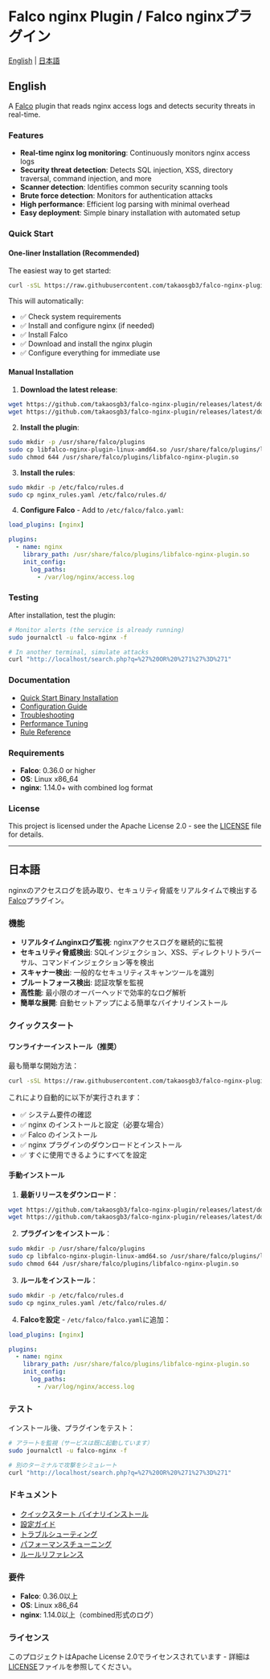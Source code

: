 # Falco nginx Plugin / Falco nginxプラグイン

[English](#english) | [日本語](#japanese)

<a name="english"></a>
## English

A [Falco](https://falco.org) plugin that reads nginx access logs and detects security threats in real-time.

### Features

- **Real-time nginx log monitoring**: Continuously monitors nginx access logs
- **Security threat detection**: Detects SQL injection, XSS, directory traversal, command injection, and more
- **Scanner detection**: Identifies common security scanning tools
- **Brute force detection**: Monitors for authentication attacks
- **High performance**: Efficient log parsing with minimal overhead
- **Easy deployment**: Simple binary installation with automated setup

### Quick Start

#### One-liner Installation (Recommended)

The easiest way to get started:

```bash
curl -sSL https://raw.githubusercontent.com/takaosgb3/falco-nginx-plugin/main/install.sh | sudo bash
```

This will automatically:
- ✅ Check system requirements
- ✅ Install and configure nginx (if needed)
- ✅ Install Falco
- ✅ Download and install the nginx plugin
- ✅ Configure everything for immediate use

#### Manual Installation

1. **Download the latest release**:
```bash
wget https://github.com/takaosgb3/falco-nginx-plugin/releases/latest/download/libfalco-nginx-plugin-linux-amd64.so
wget https://github.com/takaosgb3/falco-nginx-plugin/releases/latest/download/nginx_rules.yaml
```

2. **Install the plugin**:
```bash
sudo mkdir -p /usr/share/falco/plugins
sudo cp libfalco-nginx-plugin-linux-amd64.so /usr/share/falco/plugins/libfalco-nginx-plugin.so
sudo chmod 644 /usr/share/falco/plugins/libfalco-nginx-plugin.so
```

3. **Install the rules**:
```bash
sudo mkdir -p /etc/falco/rules.d
sudo cp nginx_rules.yaml /etc/falco/rules.d/
```

4. **Configure Falco** - Add to `/etc/falco/falco.yaml`:
```yaml
load_plugins: [nginx]

plugins:
  - name: nginx
    library_path: /usr/share/falco/plugins/libfalco-nginx-plugin.so
    init_config:
      log_paths:
        - /var/log/nginx/access.log
```

### Testing

After installation, test the plugin:

```bash
# Monitor alerts (the service is already running)
sudo journalctl -u falco-nginx -f

# In another terminal, simulate attacks
curl "http://localhost/search.php?q=%27%20OR%20%271%27%3D%271"
```

### Documentation

- [Quick Start Binary Installation](docs/QUICK_START_BINARY_INSTALLATION.md)
- [Configuration Guide](docs/configuration.md)
- [Troubleshooting](docs/troubleshooting.md)
- [Performance Tuning](docs/performance.md)
- [Rule Reference](docs/rules.md)

### Requirements

- **Falco**: 0.36.0 or higher
- **OS**: Linux x86_64
- **nginx**: 1.14.0+ with combined log format

### License

This project is licensed under the Apache License 2.0 - see the [LICENSE](LICENSE) file for details.

---

<a name="japanese"></a>
## 日本語

nginxのアクセスログを読み取り、セキュリティ脅威をリアルタイムで検出する[Falco](https://falco.org)プラグイン。

### 機能

- **リアルタイムnginxログ監視**: nginxアクセスログを継続的に監視
- **セキュリティ脅威検出**: SQLインジェクション、XSS、ディレクトリトラバーサル、コマンドインジェクション等を検出
- **スキャナー検出**: 一般的なセキュリティスキャンツールを識別
- **ブルートフォース検出**: 認証攻撃を監視
- **高性能**: 最小限のオーバーヘッドで効率的なログ解析
- **簡単な展開**: 自動セットアップによる簡単なバイナリインストール

### クイックスタート

#### ワンライナーインストール（推奨）

最も簡単な開始方法：

```bash
curl -sSL https://raw.githubusercontent.com/takaosgb3/falco-nginx-plugin/main/install.sh | sudo bash
```

これにより自動的に以下が実行されます：
- ✅ システム要件の確認
- ✅ nginx のインストールと設定（必要な場合）
- ✅ Falco のインストール
- ✅ nginx プラグインのダウンロードとインストール
- ✅ すぐに使用できるようにすべてを設定

#### 手動インストール

1. **最新リリースをダウンロード**：
```bash
wget https://github.com/takaosgb3/falco-nginx-plugin/releases/latest/download/libfalco-nginx-plugin-linux-amd64.so
wget https://github.com/takaosgb3/falco-nginx-plugin/releases/latest/download/nginx_rules.yaml
```

2. **プラグインをインストール**：
```bash
sudo mkdir -p /usr/share/falco/plugins
sudo cp libfalco-nginx-plugin-linux-amd64.so /usr/share/falco/plugins/libfalco-nginx-plugin.so
sudo chmod 644 /usr/share/falco/plugins/libfalco-nginx-plugin.so
```

3. **ルールをインストール**：
```bash
sudo mkdir -p /etc/falco/rules.d
sudo cp nginx_rules.yaml /etc/falco/rules.d/
```

4. **Falcoを設定** - `/etc/falco/falco.yaml`に追加：
```yaml
load_plugins: [nginx]

plugins:
  - name: nginx
    library_path: /usr/share/falco/plugins/libfalco-nginx-plugin.so
    init_config:
      log_paths:
        - /var/log/nginx/access.log
```

### テスト

インストール後、プラグインをテスト：

```bash
# アラートを監視（サービスは既に起動しています）
sudo journalctl -u falco-nginx -f

# 別のターミナルで攻撃をシミュレート
curl "http://localhost/search.php?q=%27%20OR%20%271%27%3D%271"
```

### ドキュメント

- [クイックスタート バイナリインストール](docs/QUICK_START_BINARY_INSTALLATION.md)
- [設定ガイド](docs/configuration.md)
- [トラブルシューティング](docs/troubleshooting.md)
- [パフォーマンスチューニング](docs/performance.md)
- [ルールリファレンス](docs/rules.md)

### 要件

- **Falco**: 0.36.0以上
- **OS**: Linux x86_64
- **nginx**: 1.14.0以上（combined形式のログ）

### ライセンス

このプロジェクトはApache License 2.0でライセンスされています - 詳細は[LICENSE](LICENSE)ファイルを参照してください。